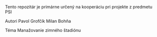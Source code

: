 Tento repozitár je primárne určený na kooperáciu
pri projekte z predmetu PSI

Autori Pavol Grofčík Milan Bohňa

Téma Manažovanie zimného štadiónu
